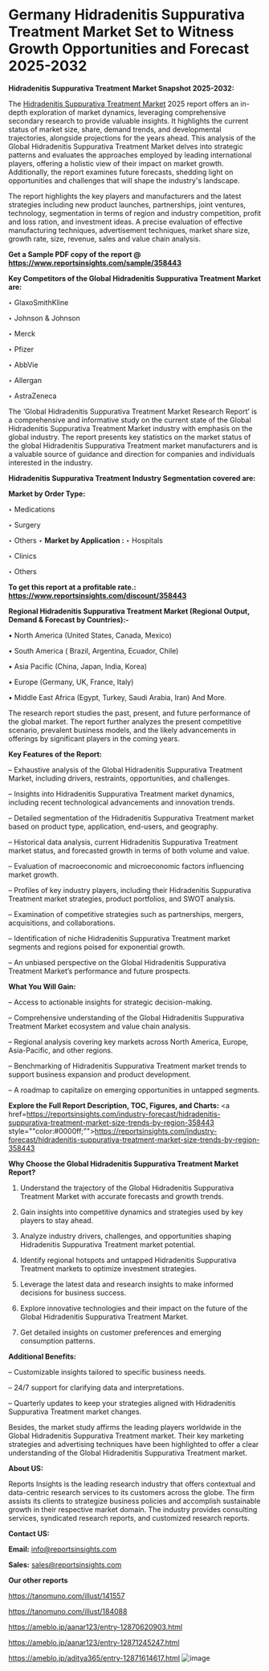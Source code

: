 # Germany Hidradenitis Suppurativa Treatment Market Set to Witness Growth Opportunities and Forecast 2025-2032

<strong>Hidradenitis Suppurativa Treatment Market Snapshot 2025-2032:</strong>

The <a href=https://www.reportsinsights.com/sample/358443>Hidradenitis Suppurativa Treatment Market</a> 2025 report offers an in-depth exploration of market dynamics, leveraging comprehensive secondary research to provide valuable insights. It highlights the current status of market size, share, demand trends, and developmental trajectories, alongside projections for the years ahead. This analysis of the Global Hidradenitis Suppurativa Treatment Market delves into strategic patterns and evaluates the approaches employed by leading international players, offering a holistic view of their impact on market growth. Additionally, the report examines future forecasts, shedding light on opportunities and challenges that will shape the industry's landscape.

The report highlights the key players and manufacturers and the latest strategies including new product launches, partnerships, joint ventures, technology, segmentation in terms of region and industry competition, profit and loss ration, and investment ideas. A precise evaluation of effective manufacturing techniques, advertisement techniques, market share size, growth rate, size, revenue, sales and value chain analysis.

<strong>Get a Sample PDF copy of the report @ <a href=https://www.reportsinsights.com/sample/358443 style=color:#0000ff;>https://www.reportsinsights.com/sample/358443</a></strong>

<strong>Key Competitors of the Global Hidradenitis Suppurativa Treatment Market are:</strong>

‣ GlaxoSmithKline

‣ Johnson & Johnson

‣ Merck

‣ Pfizer

‣ AbbVie

‣ Allergan

‣ AstraZeneca

The ‘Global Hidradenitis Suppurativa Treatment Market Research Report’ is a comprehensive and informative study on the current state of the Global Hidradenitis Suppurativa Treatment Market industry with emphasis on the global industry. The report presents key statistics on the market status of the global Hidradenitis Suppurativa Treatment market manufacturers and is a valuable source of guidance and direction for companies and individuals interested in the industry.

<strong>Hidradenitis Suppurativa Treatment Industry Segmentation covered are:</strong>

<strong>Market by Order Type: </strong>

‣ Medications

‣ Surgery

‣ Others
‣ 
<strong>Market by Application :</strong>
‣ Hospitals

‣ Clinics

‣ Others

<strong>To get this report at a profitable rate.: <a href=https://www.reportsinsights.com/discount/358443 style=color:#0000ff;>https://www.reportsinsights.com/discount/358443</a></strong>

<strong>Regional Hidradenitis Suppurativa Treatment Market (Regional Output, Demand &amp; Forecast by Countries):-</strong>

• North America (United States, Canada, Mexico)

• South America ( Brazil, Argentina, Ecuador, Chile)

• Asia Pacific (China, Japan, India, Korea)

• Europe (Germany, UK, France, Italy)

• Middle East Africa (Egypt, Turkey, Saudi Arabia, Iran) And More.

The research report studies the past, present, and future performance of the global market. The report further analyzes the present competitive scenario, prevalent business models, and the likely advancements in offerings by significant players in the coming years.

<strong>Key Features of the Report:</strong>

– Exhaustive analysis of the Global Hidradenitis Suppurativa Treatment Market, including drivers, restraints, opportunities, and challenges.

– Insights into Hidradenitis Suppurativa Treatment market dynamics, including recent technological advancements and innovation trends.

– Detailed segmentation of the Hidradenitis Suppurativa Treatment market based on product type, application, end-users, and geography.

– Historical data analysis, current Hidradenitis Suppurativa Treatment market status, and forecasted growth in terms of both volume and value.

– Evaluation of macroeconomic and microeconomic factors influencing market growth.

– Profiles of key industry players, including their Hidradenitis Suppurativa Treatment market strategies, product portfolios, and SWOT analysis.

– Examination of competitive strategies such as partnerships, mergers, acquisitions, and collaborations.

– Identification of niche Hidradenitis Suppurativa Treatment market segments and regions poised for exponential growth.

– An unbiased perspective on the Global Hidradenitis Suppurativa Treatment Market’s performance and future prospects.

<strong>What You Will Gain:</strong>

– Access to actionable insights for strategic decision-making.

– Comprehensive understanding of the Global Hidradenitis Suppurativa Treatment Market ecosystem and value chain analysis.

– Regional analysis covering key markets across North America, Europe, Asia-Pacific, and other regions.

– Benchmarking of Hidradenitis Suppurativa Treatment market trends to support business expansion and product development.

– A roadmap to capitalize on emerging opportunities in untapped segments.

<strong>Explore the Full Report Description, TOC, Figures, and Charts:</strong>
<a href=https://reportsinsights.com/industry-forecast/hidradenitis-suppurativa-treatment-market-size-trends-by-region-358443 style=""color:#0000ff;"">https://reportsinsights.com/industry-forecast/hidradenitis-suppurativa-treatment-market-size-trends-by-region-358443</a>

<strong>Why Choose the Global Hidradenitis Suppurativa Treatment Market Report?</strong>

1. Understand the trajectory of the Global Hidradenitis Suppurativa Treatment Market with accurate forecasts and growth trends.

2. Gain insights into competitive dynamics and strategies used by key players to stay ahead.

3. Analyze industry drivers, challenges, and opportunities shaping Hidradenitis Suppurativa Treatment market potential.

4. Identify regional hotspots and untapped Hidradenitis Suppurativa Treatment markets to optimize investment strategies.

5. Leverage the latest data and research insights to make informed decisions for business success.

6. Explore innovative technologies and their impact on the future of the Global Hidradenitis Suppurativa Treatment Market.

7. Get detailed insights on customer preferences and emerging consumption patterns.

<strong>Additional Benefits:</strong>

– Customizable insights tailored to specific business needs.

– 24/7 support for clarifying data and interpretations.

– Quarterly updates to keep your strategies aligned with Hidradenitis Suppurativa Treatment market changes.

Besides, the market study affirms the leading players worldwide in the Global Hidradenitis Suppurativa Treatment market. Their key marketing strategies and advertising techniques have been highlighted to offer a clear understanding of the Global Hidradenitis Suppurativa Treatment market.

<strong><strong>About US</strong>:</strong>

Reports Insights is the leading research industry that offers contextual and data-centric research services to its customers across the globe. The firm assists its clients to strategize business policies and accomplish sustainable growth in their respective market domain. The industry provides consulting services, syndicated research reports, and customized research reports.

<strong>Contact US:</strong>

<p class=><b>Email:</b> <a href=mailto:info@reportsinsights.com>info@reportsinsights.com</a></p>
<p class=><b>Sales:</b> <a href=mailto:sales@reportsinsights.com>sales@reportsinsights.com</a></p>

<strong>Our other reports</strong>

<a href=https://tanomuno.com/illust/141557>https://tanomuno.com/illust/141557</a>

<a href=https://tanomuno.com/illust/184088>https://tanomuno.com/illust/184088</a>

<a href=https://ameblo.jp/aanar123/entry-12870620903.html>https://ameblo.jp/aanar123/entry-12870620903.html</a>

<a href=https://ameblo.jp/aanar123/entry-12871245247.html>https://ameblo.jp/aanar123/entry-12871245247.html</a>

<a href=https://ameblo.jp/aditya365/entry-12871614617.html>https://ameblo.jp/aditya365/entry-12871614617.html</a>
![image](https://github.com/user-attachments/assets/d59a5eef-847a-43df-942a-511f887ad155)
